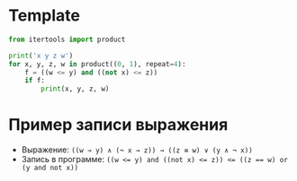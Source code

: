 # Template

```python
from itertools import product

print('x y z w')
for x, y, z, w in product((0, 1), repeat=4):
    f = ((w <= y) and ((not x) <= z))
    if f:
        print(x, y, z, w)
```

# Пример записи выражения

+ Выражение: ``((w → y) ∧ (¬ x → z)) → ((z ≡ w) ∨ (y ∧ ¬ x))``
+ Запись в программе: ``((w <= y) and ((not x) <= z)) <= ((z == w) or (y and not x))``
